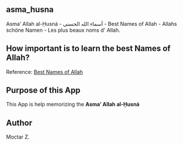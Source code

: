 ## asma_husna

Asma’ Allah al-Ḥusná - أسماء الله الحسنى - Best Names of Allah - Allahs schöne Namen - Les plus beaux noms d' Allah.

## How important is to learn the best Names of Allah?
Reference: [Best Names of Allah](https://github.com/MZDN/asma-u-llahi-l-husna)

## Purpose of this App
This App is help memorizing the **Asma’ Allah al-Ḥusná**

## Author
Moctar Z.
